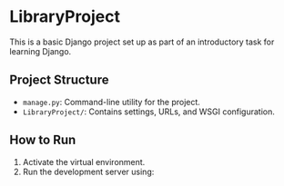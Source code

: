 # LibraryProject

This is a basic Django project set up as part of an introductory task for learning Django.

## Project Structure
- `manage.py`: Command-line utility for the project.
- `LibraryProject/`: Contains settings, URLs, and WSGI configuration.

## How to Run
1. Activate the virtual environment.
2. Run the development server using:
